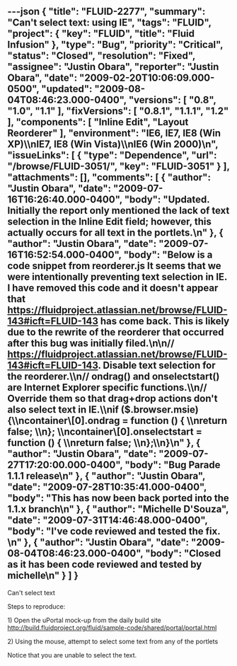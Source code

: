 ---json
{
  "title": "FLUID-2277",
  "summary": "Can't select text: using IE",
  "tags": "FLUID",
  "project": {
    "key": "FLUID",
    "title": "Fluid Infusion"
  },
  "type": "Bug",
  "priority": "Critical",
  "status": "Closed",
  "resolution": "Fixed",
  "assignee": "Justin Obara",
  "reporter": "Justin Obara",
  "date": "2009-02-20T10:06:09.000-0500",
  "updated": "2009-08-04T08:46:23.000-0400",
  "versions": [
    "0.8",
    "1.0",
    "1.1"
  ],
  "fixVersions": [
    "0.8.1",
    "1.1.1",
    "1.2"
  ],
  "components": [
    "Inline Edit",
    "Layout Reorderer"
  ],
  "environment": "IE6, IE7, IE8 (Win XP)\\\nIE7, IE8 (Win Vista)\\\nIE6 (Win 2000)\n",
  "issueLinks": [
    {
      "type": "Dependence",
      "url": "/browse/FLUID-3051/",
      "key": "FLUID-3051"
    }
  ],
  "attachments": [],
  "comments": [
    {
      "author": "Justin Obara",
      "date": "2009-07-16T16:26:40.000-0400",
      "body": "Updated. Initially the report only mentioned the lack of text selection in the Inline Edit field; however, this actually occurs for all text in the portlets.\n"
    },
    {
      "author": "Justin Obara",
      "date": "2009-07-16T16:52:54.000-0400",
      "body": "Below is a code snippet from reorderer.js  It seems that we were intentionally preventing text selection in IE. I have removed this code and it doesn't appear that <https://fluidproject.atlassian.net/browse/FLUID-143#icft=FLUID-143> has come back. This is likely due to the rewrite of the reorderer that occurred after this bug was initially filed.\n\n// <https://fluidproject.atlassian.net/browse/FLUID-143#icft=FLUID-143>. Disable text selection for the reorderer.\\\n// ondrag() and onselectstart() are Internet Explorer specific functions.\\\n// Override them so that drag+drop actions don't also select text in IE.\\\nif ($.browser.msie) {\\\ncontainer\\[0].ondrag = function () { \\\nreturn false; \\\n}; \\\ncontainer\\[0].onselectstart = function () { \\\nreturn false; \\\n};\\\n}\n"
    },
    {
      "author": "Justin Obara",
      "date": "2009-07-27T17:20:00.000-0400",
      "body": "Bug Parade 1.1.1 release\n"
    },
    {
      "author": "Justin Obara",
      "date": "2009-07-28T10:35:41.000-0400",
      "body": "This has now been back ported into the 1.1.x branch\n"
    },
    {
      "author": "Michelle D'Souza",
      "date": "2009-07-31T14:46:48.000-0400",
      "body": "I've code reviewed and tested the fix.&#x20;\n"
    },
    {
      "author": "Justin Obara",
      "date": "2009-08-04T08:46:23.000-0400",
      "body": "Closed as it has been code reviewed and tested by michelle\n"
    }
  ]
}
---
Can't select text

Steps to reproduce:

1\) Open the uPortal mock-up from the daily build site\
<http://build.fluidproject.org/fluid/sample-code/shared/portal/portal.html>

2\) Using the mouse, attempt to select some text from any of the portlets

Notice that you are unable to select the text.

        